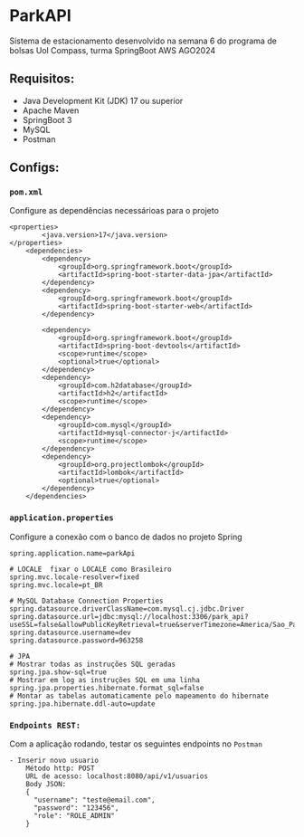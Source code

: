 # ParkAPI
Sistema de estacionamento desenvolvido na semana 6 do programa de bolsas Uol Compass, turma SpringBoot AWS AGO2024

## Requisitos:
- Java Development Kit (JDK) 17 ou superior
- Apache Maven
- SpringBoot 3
- MySQL
- Postman

## Configs:

### `pom.xml`
Configure as dependências necessárioas para o projeto
```
<properties>
		<java.version>17</java.version>
</properties>
	<dependencies>
		<dependency>
			<groupId>org.springframework.boot</groupId>
			<artifactId>spring-boot-starter-data-jpa</artifactId>
		</dependency>
		<dependency>
			<groupId>org.springframework.boot</groupId>
			<artifactId>spring-boot-starter-web</artifactId>
		</dependency>

		<dependency>
			<groupId>org.springframework.boot</groupId>
			<artifactId>spring-boot-devtools</artifactId>
			<scope>runtime</scope>
			<optional>true</optional>
		</dependency>
		<dependency>
			<groupId>com.h2database</groupId>
			<artifactId>h2</artifactId>
			<scope>runtime</scope>
		</dependency>
		<dependency>
			<groupId>com.mysql</groupId>
			<artifactId>mysql-connector-j</artifactId>
			<scope>runtime</scope>
		</dependency>
		<dependency>
			<groupId>org.projectlombok</groupId>
			<artifactId>lombok</artifactId>
			<optional>true</optional>
		</dependency>
	</dependencies>
```

### `application.properties`
Configure a conexão com o banco de dados no projeto Spring
```properties
spring.application.name=parkApi

# LOCALE  fixar o LOCALE como Brasileiro
spring.mvc.locale-resolver=fixed
spring.mvc.locale=pt_BR

# MySQL Database Connection Properties
spring.datasource.driverClassName=com.mysql.cj.jdbc.Driver
spring.datasource.url=jdbc:mysql://localhost:3306/park_api?useSSL=false&allowPublicKeyRetrieval=true&serverTimezone=America/Sao_Paulo
spring.datasource.username=dev
spring.datasource.password=963258

# JPA
# Mostrar todas as instruções SQL geradas
spring.jpa.show-sql=true
# Mostrar em log as instruções SQL em uma linha
spring.jpa.properties.hibernate.format_sql=false
# Montar as tabelas automaticamente pelo mapeamento do hibernate
spring.jpa.hibernate.ddl-auto=update
```

### `Endpoints REST:`
Com a aplicação rodando, testar os seguintes endpoints no `Postman`
```
- Inserir novo usuario
    Método http: POST
    URL de acesso: localhost:8080/api/v1/usuarios
    Body JSON:
    {
      "username": "teste@email.com",
      "password": "123456",
      "role": "ROLE_ADMIN"
    }
```